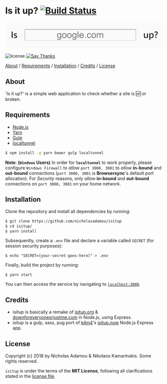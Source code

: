 # Is it up? [![Build Status](https://travis-ci.org/nicholasadamou/isitup.svg?branch=master)](https://travis-ci.org/nicholasadamou/isitup)

![project preview](isitup.png)

![license](https://img.shields.io/apm/l/vim-mode.svg)
[![Say Thanks](https://img.shields.io/badge/say-thanks-ff69b4.svg)](https://saythanks.io/to/NicholasAdamou)

[About](#about) / [Requirements](#requirements) / [Installation](#installation) / [Credits](#credits) / [License](#license)

## About
'Is it up?' is a simple web application to check whether a site is 🆙 or broken.

## Requirements

- [Node.js](https://nodejs.org/en/)
- [Yarn](https://yarnpkg.com/en/docs/install)
- [Gulp](http://gulpjs.com)
- [localtunnel](https://github.com/localtunnel/localtunnel)

```bash
$ npm install -g yarn bower gulp localtunnel
```

**Note**: **(`Windows` Users)** In order for **`localtunnel`** to work properly, please configure `Windows Firewall` to *allow* `port 3000, 3001` to *allow* **in-bound** and **out-bound** connections (`port 3000, 3001` is **Browsersync**'s default port allocation). For *Security* reasons, only *allow* **in-bound** and **out-bound** connections on `port 3000, 3001` on your home network.


## Installation

Clone the repository and install all dependencies by running:

```
$ git clone https://github.com/nicholasadamou/isitup 
$ cd isitup/ 
$ yarn install
```

Subsequently, create a `.env` file and declare a variable called `SECRET` (for session security purposes):

```
$ echo "SECRET=[your-secret-goes-here]" > .env
```

Finally, build the project by running:

```
$ yarn start
```

You can then access the service by navigating to [`localhost:3000`](http://localhost:3000/).

## Credits
- isitup is basically a remake of [isitup.org](https://github.com/sjparkinson/isitup.org) & [downforeveryoneorjustme.com](http://downforeveryoneorjustme.com) in Node.js, using Express.
- isitup is a gulp, sass, pug port of [k4m4](http://github.com/k4m4)'s [isitup.now](https://github.com/k4m4/isitup.now) Node.js Express app.

## License

Copyright (c) 2018 by Nicholas Adamou & Nikolaos Kamarinakis. Some rights reserved.

`isitup` is under the terms of the **MIT License**, following all clarifications stated in the [license file](license.md).

